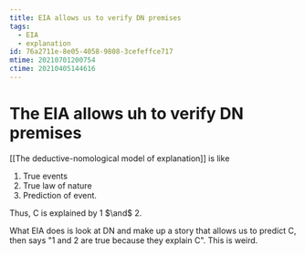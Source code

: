 ```yaml
---
title: EIA allows us to verify DN premises
tags:
  - EIA
  - explanation
id: 76a2711e-8e05-4058-9808-3cefeffce717
mtime: 20210701200754
ctime: 20210405144616
---
```


# The EIA allows uh to verify DN premises

[[The deductive-nomological model of explanation]] is like

1) True events
2) True law of nature
3) Prediction of event.

Thus, C is explained by 1 $\and$ 2.

What EIA does is look at DN and make up a story that allows us to predict C, then says "1 and 2 are true because they explain C". This is weird.
